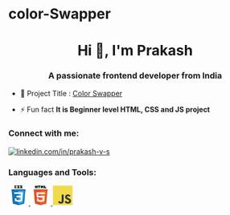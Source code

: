 # color-Swapper
<h1 align="center">Hi 👋, I'm Prakash</h1>
<h3 align="center">A passionate frontend developer from India</h3>

- 📄 Project Title : [Color Swapper](https://github.com/Prakash-V-S/color-Swapper.git)

- ⚡ Fun fact **It is Beginner level HTML, CSS and JS project**

<h3 align="left">Connect with me:</h3>
<p align="left">
<a href="https://linkedin.com/in/linkedin.com/in/prakash-v-s" target="blank"><img align="center" src="https://raw.githubusercontent.com/rahuldkjain/github-profile-readme-generator/master/src/images/icons/Social/linked-in-alt.svg" alt="linkedin.com/in/prakash-v-s" height="30" width="40" /></a>
</p>

<h3 align="left">Languages and Tools:</h3>
<p align="left"> <a href="https://www.w3schools.com/css/" target="_blank" rel="noreferrer"> <img src="https://raw.githubusercontent.com/devicons/devicon/master/icons/css3/css3-original-wordmark.svg" alt="css3" width="40" height="40"/> </a> <a href="https://www.w3.org/html/" target="_blank" rel="noreferrer"> <img src="https://raw.githubusercontent.com/devicons/devicon/master/icons/html5/html5-original-wordmark.svg" alt="html5" width="40" height="40"/> </a> <a href="https://developer.mozilla.org/en-US/docs/Web/JavaScript" target="_blank" rel="noreferrer"> <img src="https://raw.githubusercontent.com/devicons/devicon/master/icons/javascript/javascript-original.svg" alt="javascript" width="40" height="40"/> </a> </p>


